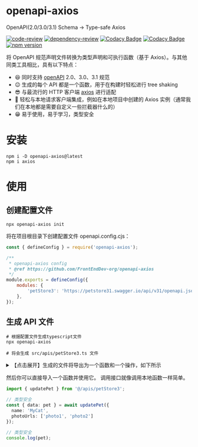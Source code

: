 # openapi-axios

OpenAPI(2.0/3.0/3.1) Schema → Type-safe Axios

[![code-review](https://github.com/FrontEndDev-org/openapi-axios/actions/workflows/code-review.yml/badge.svg)](https://github.com/FrontEndDev-org/openapi-axios/actions/workflows/code-review.yml)
[![dependency-review](https://github.com/FrontEndDev-org/openapi-axios/actions/workflows/dependency-review.yml/badge.svg)](https://github.com/FrontEndDev-org/openapi-axios/actions/workflows/dependency-review.yml)
[![Codacy Badge](https://app.codacy.com/project/badge/Grade/4fa1acaeb717469caddfe21a84c50bb2)](https://app.codacy.com/gh/FrontEndDev-org/openapi-axios/dashboard?utm_source=gh&utm_medium=referral&utm_content=&utm_campaign=Badge_grade)
[![Codacy Badge](https://app.codacy.com/project/badge/Coverage/4fa1acaeb717469caddfe21a84c50bb2)](https://app.codacy.com/gh/FrontEndDev-org/openapi-axios/dashboard?utm_source=gh&utm_medium=referral&utm_content=&utm_campaign=Badge_coverage)
[![npm version](https://badge.fury.io/js/openapi-axios.svg)](https://npmjs.com/package/openapi-axios)

将 OpenAPI 规范声明文件转换为类型声明和可执行函数（基于 Axios）。与其他同类工具相比，具有以下特点：

- 😆 同时支持 [openAPI](https://www.openapis.org/) 2.0、3.0、3.1 规范
- 😉 生成的每个 API 都是一个函数，用于在构建时轻松进行 tree shaking
- 😎 与最流行的 HTTP 客户端 [axios](https://axios-http.com/) 进行适配
- 🤗 轻松与本地请求客户端集成，例如在本地项目中创建的 Axios 实例（通常我们在本地都是需要自定义一些拦截器什么的）
- 😁 易于使用，易于学习，类型安全

# 安装

```shell
npm i -D openapi-axios@latest
npm i axios
```

# 使用

## 创建配置文件
```shell
npx openapi-axios init
```
将在项目根目录下创建配置文件 openapi.config.cjs：
```js
const { defineConfig } = require('openapi-axios');

/**
 * openapi-axios config
 * @ref https://github.com/FrontEndDev-org/openapi-axios
 */
module.exports = defineConfig({
    modules: {
        'petStore3': 'https://petstore31.swagger.io/api/v31/openapi.json'
    },
});
```

## 生成 API 文件
```shell
# 根据配置文件生成typescript文件
npx openapi-axios

# 将会生成 src/apis/petStore3.ts 文件
```

<details>
<summary>【点击展开】生成的文件将导出为一个函数和一个操作，如下所示</summary>

```ts
/**
 * @title Swagger Petstore - OpenAPI 3.1
 * @version 1.0.6
 * @contact <apiteam@swagger.io>
 * @description This is a sample Pet Store Server based on the OpenAPI 3.1 specification.
You can find out more about
Swagger at [http://swagger.io](http://swagger.io).
 * @summary Pet Store 3.1
 * @see {@link http://swagger.io Find out more about Swagger}
 */

import axios from "axios";
import type {AxiosRequestConfig, AxiosPromise} from "axios";

// ... 省略 ...

/**
 * @description Pet
 */
export type Pet = {
    /**
     * @format int64
     * @example 10
     */
    id?: number;
    /**
     * @description Pet Category
     */
    category?: Category;
    /**
     * @example doggie
     */
    name: string;
    photoUrls: string;
    tags?: Tag;
    /**
     * @description pet status in the store
     */
    status?: 'available' | 'pending' | 'sold';
    /**
     * @format int32
     * @example 7
     */
    availableInstances?: number;
    petDetailsId?: unknown;
    petDetails?: unknown;
};

// ... 省略 ...

/**
 * @description Update an existing pet by Id
 * @summary Update an existing pet
 * @see pet Everything about your Pets {@link http://swagger.io Find out more}
 * @param data Pet object that needs to be updated in the store
 * @param [config] request config
 * @returns Successful operation
 */
export async function updatePet(data: Pet, config?: AxiosRequestConfig): AxiosPromise<Pet> {
    return axios({
        method: 'put',
        url: `/pet`,
        data: data,
        ...config,
    });
}

// ... 省略 ...
```
</details>

然后你可以直接导入一个函数并使用它。 调用接口就像调用本地函数一样简单。

```ts
import { updatePet } from '@/apis/petStore3';

// 类型安全
const { data: pet } = await updatePet({
  name: 'MyCat',
  photoUrls: ['photo1', 'photo2']
});

// 类型安全
console.log(pet);
```



